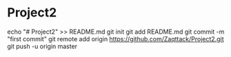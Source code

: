 # Project2
echo "# Project2" >> README.md
git init
git add README.md
git commit -m "first commit"
git remote add origin https://github.com/Zaqttack/Project2.git
git push -u origin master
